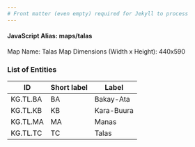 ```yaml
---
# Front matter (even empty) required for Jekyll to process
---
```


#### JavaScript Alias: maps/talas

Map Name: Talas Map
Dimensions (Width x Height): 440x590

### List of Entities

ID | Short label | Label
---|---|---|
KG.TL.BA|BA|Bakay-Ata
KG.TL.KB|KB|Kara-Buura
KG.TL.MA|MA|Manas
KG.TL.TC|TC|Talas